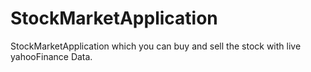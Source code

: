 # StockMarketApplication
StockMarketApplication which  you can buy and sell the stock with live yahooFinance Data.
